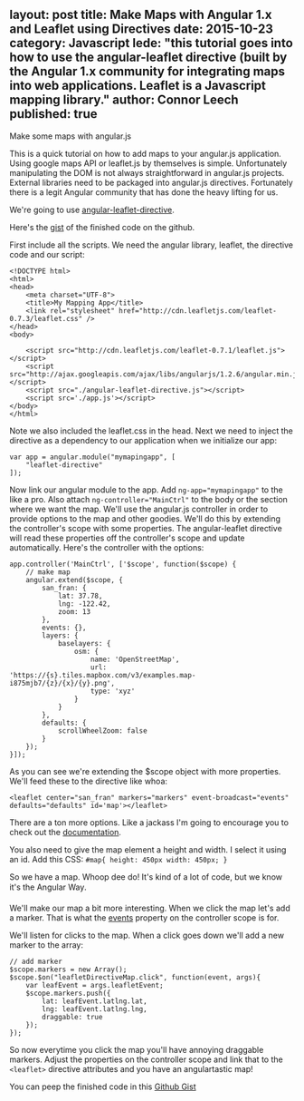 layout: post
title: Make Maps with Angular 1.x and Leaflet using Directives
date: 2015-10-23
category: Javascript
lede: "this tutorial goes into how to use the angular-leaflet directive (built by the Angular 1.x community for integrating maps into web applications. Leaflet is a Javascript mapping library."
author: Connor Leech
published: true
---

Make some maps with angular.js

This is a quick tutorial on how to add maps to your angular.js application. Using google maps API or leaflet.js by themselves is simple. Unfortunately manipulating the DOM is not always straightforward in angular.js projects. External libraries need to be packaged into angular.js directives. Fortunately there is a legit Angular community that has done the heavy lifting for us. 

We're going to use [angular-leaflet-directive](https://github.com/tombatossals/angular-leaflet-directive).

Here's the [gist](https://gist.github.com/jasonshark/a090c329185b94a19de2) of the finished code on the github.

First include all the scripts. We need the angular library, leaflet, the directive code and our script:

```
<!DOCTYPE html>
<html>
<head>
	<meta charset="UTF-8">
	<title>My Mapping App</title>
    <link rel="stylesheet" href="http://cdn.leafletjs.com/leaflet-0.7.3/leaflet.css" />
</head>
<body>

	<script src="http://cdn.leafletjs.com/leaflet-0.7.1/leaflet.js"></script>
	<script src="http://ajax.googleapis.com/ajax/libs/angularjs/1.2.6/angular.min.js"></script>
	<script src="./angular-leaflet-directive.js"></script>
	<script src='./app.js'></script>
</body>
</html>
```

Note we also included the leaflet.css in the head. Next we need to inject the directive as a dependency to our application when we initialize our app:

```
var app = angular.module("mymapingapp", [
    "leaflet-directive"
]);
```

Now link our angular module to the app. Add `ng-app="mymapingapp"` to the <html> like a pro. Also attach `ng-controller="MainCtrl"` to the body or the section where we want the map. We'll use the angular.js controller in order to provide options to the map and other goodies. We'll do this by extending the controller's scope with some properties. The angular-leaflet directive will read these properties off the controller's scope and update automatically. Here's the controller with the options:

```
app.controller('MainCtrl', ['$scope', function($scope) {
	// make map
    angular.extend($scope, {
        san_fran: {
            lat: 37.78,
            lng: -122.42,
            zoom: 13
        },
        events: {},
        layers: {
            baselayers: {
                osm: {
                    name: 'OpenStreetMap',
                    url: 'https://{s}.tiles.mapbox.com/v3/examples.map-i875mjb7/{z}/{x}/{y}.png',
                    type: 'xyz'
                }
            }
        },
        defaults: {
            scrollWheelZoom: false
        }
    });
}]);
```

As you can see we're extending the $scope object with more properties. We'll feed these to the directive like whoa:

```
<leaflet center="san_fran" markers="markers" event-broadcast="events" defaults="defaults" id='map'></leaflet>
```

There are a ton more options. Like a jackass I'm going to encourage you to check out the [documentation](http://tombatossals.github.io/angular-leaflet-directive/#!/).

You also need to give the map element a height and width. I select it using an id. Add this CSS: `#map{ height: 450px width: 450px; }`

So we have a map. Whoop dee do! It's kind of a lot of code, but we know it's the Angular Way&#0153;.

We'll make our map a bit more interesting. When we click the map let's add a marker. That is what the [events](http://tombatossals.github.io/angular-leaflet-directive/#!/examples/events) property on the controller scope is for.

We'll listen for clicks to the map. When a click goes down we'll add a new marker to the array:

```
// add marker
$scope.markers = new Array();
$scope.$on("leafletDirectiveMap.click", function(event, args){
    var leafEvent = args.leafletEvent;
    $scope.markers.push({
        lat: leafEvent.latlng.lat,
        lng: leafEvent.latlng.lng,
        draggable: true
    });
});
```

So now everytime you click the map you'll have annoying draggable markers. Adjust the properties on the controller scope and link that to the `<leaflet>` directive attributes and you have an angulartastic map!

You can peep the finished code in this [Github Gist](https://gist.github.com/jasonshark/a090c329185b94a19de2)